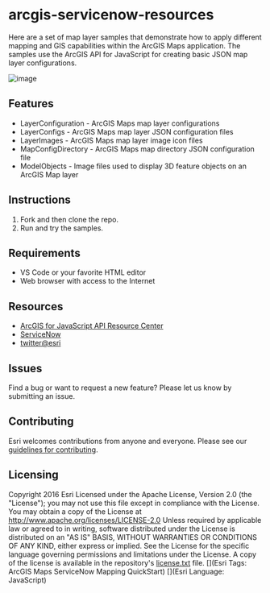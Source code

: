 # arcgis-servicenow-resources
Here are a set of map layer samples that demonstrate how to apply different mapping and GIS capabilities within the ArcGIS Maps application. The samples use the ArcGIS API for JavaScript for creating basic JSON map layer configurations.

![image](https://user-images.githubusercontent.com/6885312/159088389-e09f5a65-933a-49b1-a6e9-e9776b487bda.png)
## Features
* LayerConfiguration - ArcGIS Maps map layer configurations
* LayerConfigs - ArcGIS Maps map layer JSON configuration files
* LayerImages - ArcGIS Maps map layer image icon files
* MapConfigDirectory - ArcGIS Maps map directory JSON configuration file
* ModelObjects - Image files used to display 3D feature objects on an ArcGIS Map layer
## Instructions
1. Fork and then clone the repo. 
2. Run and try the samples.
## Requirements
* VS Code or your favorite HTML editor
* Web browser with access to the Internet
## Resources
* [ArcGIS for JavaScript API Resource Center](http://help.arcgis.com/en/webapi/javascript/arcgis/index.html) 
* [ServiceNow](https://www.servicenow.com/)
* [twitter@esri](http://twitter.com/esri)
## Issues
Find a bug or want to request a new feature? Please let us know by submitting an issue.
## Contributing
Esri welcomes contributions from anyone and everyone. Please see our [guidelines for contributing](https://github.com/esri/contributing).
## Licensing
Copyright 2016 Esri
Licensed under the Apache License, Version 2.0 (the "License"); you may not use this file except in compliance with the License. You may obtain a copy of the License at
http://www.apache.org/licenses/LICENSE-2.0
Unless required by applicable law or agreed to in writing, software distributed under the License is distributed on an "AS IS" BASIS, WITHOUT WARRANTIES OR CONDITIONS OF ANY KIND, either express or implied. See the License for the specific language governing permissions and limitations under the License.
A copy of the license is available in the repository's [license.txt]( https://raw.githubusercontent.com/ArcGIS/ArcGIS-ServiceNow-Resources/main/License.txt) file.
[](Esri Tags: ArcGIS Maps ServiceNow Mapping QuickStart) 
[](Esri Language: JavaScript)
